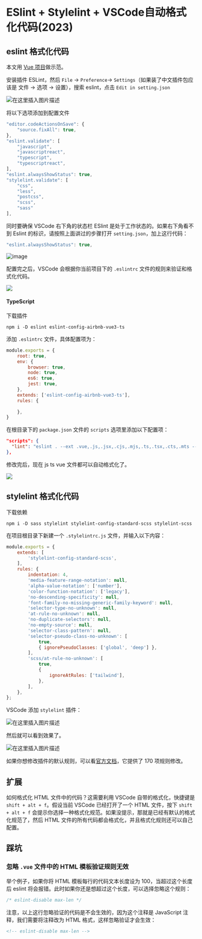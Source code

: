 # ESlint + Stylelint + VSCode自动格式化代码(2023)
## eslint 格式化代码
本文用 [Vue 项目](https://github.com/woai3c/vite-vue3-eslint-stylelint-demo)做示范。

安装插件 ESLint，然后 `File` -> `Preference`-> `Settings`（如果装了中文插件包应该是 文件 -> 选项 -> 设置），搜索 eslint，点击 `Edit in setting.json`

![在这里插入图片描述](https://img-blog.csdnimg.cn/img_convert/9820d5a2ec912c0fa232908174911424.png)


将以下选项添加到配置文件

```js
"editor.codeActionsOnSave": {
    "source.fixAll": true,
},
"eslint.validate": [
    "javascript",
    "javascriptreact",
    "typescript",
    "typescriptreact",
],
"eslint.alwaysShowStatus": true,
"stylelint.validate": [
    "css",
    "less",
    "postcss",
    "scss",
    "sass"
],
```
同时要确保 VSCode 右下角的状态栏 ESlint 是处于工作状态的。如果右下角看不到 Eslint 的标识，请按照上面讲过的步骤打开 `setting.json`，加上这行代码：
```js
"eslint.alwaysShowStatus": true,
```

![image](https://img-blog.csdnimg.cn/img_convert/e80a254f238a3505aa3531fe30aa9f5c.png)

配置完之后，VSCode 会根据你当前项目下的 `.eslintrc` 文件的规则来验证和格式化代码。

![](https://img-blog.csdnimg.cn/img_convert/2124694cc6805a78697657ba790f69a0.gif)



#### TypeScript
下载插件
```
npm i -D eslint eslint-config-airbnb-vue3-ts
```
添加 `.eslintrc` 文件，具体配置项为：
```js
module.exports = {
    root: true,
    env: {
        browser: true,
        node: true,
        es6: true,
        jest: true,
    },
    extends: ['eslint-config-airbnb-vue3-ts'],
    rules: {
        
    },
}

```
在根目录下的 `package.json` 文件的 `scripts` 选项里添加以下配置项：
```json
"scripts": {
  "lint": "eslint . --ext .vue,.js,.jsx,.cjs,.mjs,.ts,.tsx,.cts,.mts --fix --ignore-path .gitignore",
},
```
修改完后，现在 js ts vue 文件都可以自动格式化了。

![](https://img-blog.csdnimg.cn/img_convert/e990512dbf4bbf446017ec810b878ec1.gif)
## stylelint 格式化代码
下载依赖
```
npm i -D sass stylelint stylelint-config-standard-scss stylelint-scss
```
在项目根目录下新建一个 `.stylelintrc.js` 文件，并输入以下内容：
```js
module.exports = {
    extends: [
        'stylelint-config-standard-scss',
    ],
    rules: {
        indentation: 4,
        'media-feature-range-notation': null,
        'alpha-value-notation': ['number'],
        'color-function-notation': ['legacy'],
        'no-descending-specificity': null,
        'font-family-no-missing-generic-family-keyword': null,
        'selector-type-no-unknown': null,
        'at-rule-no-unknown': null,
        'no-duplicate-selectors': null,
        'no-empty-source': null,
        'selector-class-pattern': null,
        'selector-pseudo-class-no-unknown': [
            true,
            { ignorePseudoClasses: ['global', 'deep'] },
        ],
        'scss/at-rule-no-unknown': [
            true,
            {
                ignoreAtRules: ['tailwind'],
            },
        ],
    },
};

```
VSCode 添加 `stylelint` 插件：

![在这里插入图片描述](https://img-blog.csdnimg.cn/img_convert/afa020a625f5c5aee5fa304d35eb6682.png)

然后就可以看到效果了。

![在这里插入图片描述](https://img-blog.csdnimg.cn/img_convert/6156343f2a04454fa1d843f8bdecd07e.gif)

如果你想修改插件的默认规则，可以看[官方文档](https://github.com/stylelint/stylelint/blob/5a8465770b4ec17bb1b47f359d1a17132a204a71/docs/user-guide/rules/list.md)，它提供了 170 项规则修改。
## 扩展

如何格式化 HTML 文件中的代码？这需要利用 VSCode 自带的格式化，快捷键是 `shift + alt + f`。假设当前 VSCode 已经打开了一个 HTML 文件，按下 `shift + alt + f` 会提示你选择一种格式化规范。如果没提示，那就是已经有默认的格式化规范了，然后 HTML 文件的所有代码都会格式化，并且格式化规则还可以自己配置。

## 踩坑
### 忽略 `.vue` 文件中的 HTML 模板验证规则无效
举个例子，如果你将 HTML 模板每行的代码文本长度设为 100，当超过这个长度后 eslint 将会报错。此时如果你还是想超过这个长度，可以选择忽略这个规则：
```js
/* eslint-disable max-len */
```
注意，以上这行忽略验证的代码是不会生效的，因为这个注释是 JavaScript 注释，我们需要将注释改为 HTML 格式，这样忽略验证才会生效：
```html
<!-- eslint-disable max-len -->
```
